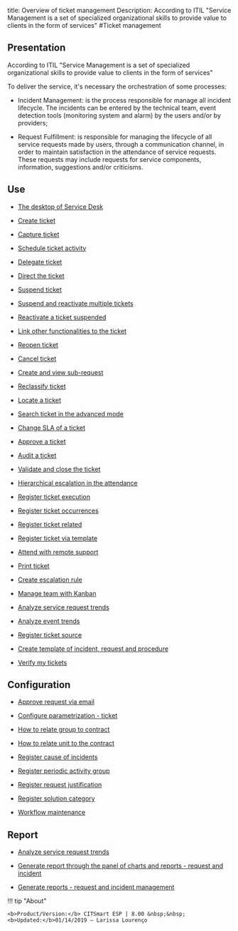 title: Overview of ticket management
Description: According to ITIL "Service Management is a set of specialized organizational skills to provide value to clients in the form of services"
#Ticket management

Presentation
----------------

According to ITIL "Service Management is a set of specialized organizational
skills to provide value to clients in the form of services"

To deliver the service, it's necessary the orchestration of some processes:

-   Incident Management: is the process responsible for manage all incident
    lifecycle. The incidents can be entered by the technical team, event
    detection tools (monitoring system and alarm) by the users and/or by
    providers;

-   Request Fulfillment: is responsible for managing the lifecycle of all
    service requests made by users, through a communication channel, in order to
    maintain satisfaction in the attendance of service requests. These requests
    may include requests for service components, information, suggestions and/or
    criticisms.

Use
-------

- [The desktop of Service Desk](/en-us/citsmart-esp-8/processes/tickets/use/desktop-of-service-desk.html)

- [Create ticket](/en-us/citsmart-esp-8/processes/tickets/use/create-ticket.html)

- [Capture ticket](/en-us/citsmart-esp-8/processes/tickets/use/capture-ticket.html)

- [Schedule ticket activity](/en-us/citsmart-esp-8/processes/tickets/use/schedule-ticket-activity.html)

- [Delegate ticket](/en-us/citsmart-esp-8/processes/tickets/use/delegate-ticket.html)

- [Direct the ticket](/en-us/citsmart-esp-8/processes/tickets/use/direct-the-ticket.html)

- [Suspend ticket](/en-us/citsmart-esp-8/processes/tickets/use/suspend-ticket.html)

- [Suspend and reactivate multiple tickets](/en-us/citsmart-esp-8/processes/tickets/use/suspend-and-reactivate-tickets.html)

- [Reactivate a ticket suspended](/en-us/citsmart-esp-8/processes/tickets/use/reactivate-a-ticket-suspended.html)

- [Link other functionalities to the ticket](/en-us/citsmart-esp-8/processes/tickets/use/link-other-functionalities-to-the-ticket.html)

- [Reopen ticket](/en-us/citsmart-esp-8/processes/tickets/use/reopen-ticket.html)

- [Cancel ticket](/en-us/citsmart-esp-8/processes/tickets/use/cancel-ticket.html)

- [Create and view sub-request](/en-us/citsmart-esp-8/processes/tickets/use/create-and-view-sub-request.html)

- [Reclassify ticket](/en-us/citsmart-esp-8/processes/tickets/use/reclassify-ticket.html)

- [Locate a ticket](/en-us/citsmart-esp-8/processes/tickets/use/locate-a-ticket.html)

- [Search ticket in the advanced mode](/en-us/citsmart-esp-8/processes/tickets/use/search-ticket-in-the-advanced-mode.html)

- [Change SLA of a ticket](/en-us/citsmart-esp-8/processes/tickets/use/change-SLA-of-a-ticket.html)

- [Approve a ticket](/en-us/citsmart-esp-8/processes/tickets/use/approve-a-ticket.html)

- [Audit a ticket](/en-us/citsmart-esp-8/processes/tickets/use/audit-a-ticket.html)

- [Validate and close the ticket](/en-us/citsmart-esp-8/processes/tickets/use/validate-ticket.html)

- [Hierarchical escalation in the attendance](/en-us/citsmart-esp-8/processes/tickets/use/hierarchical-escalation-in-the-attendance.html)

- [Register ticket execution](/en-us/citsmart-esp-8/processes/tickets/use/register-ticket-execution.html)

- [Register ticket occurrences](/en-us/citsmart-esp-8/processes/tickets/use/register-ticket-occurrences.html)

- [Register ticket related](/en-us/citsmart-esp-8/processes/tickets/use/register-ticket-related.html)

- [Register ticket via template](/en-us/citsmart-esp-8/processes/tickets/use/register-ticket-via-template.html)

- [Attend with remote support](/en-us/citsmart-esp-8/processes/tickets/use/attend-with-remote-support.html)

- [Print ticket](/en-us/citsmart-esp-8/processes/tickets/use/print-ticket.html)

- [Create escalation rule](/en-us/citsmart-esp-8/processes/tickets/use/create-escalation-rule.html)

- [Manage team with Kanban](/en-us/citsmart-esp-8/processes/tickets/use/manage-a-ticket-with-Kanban.html)

- [Analyze service request trends](/en-us/citsmart-esp-8/processes/tickets/use/analyse-service-request-trends.html)

- [Analyze event trends](/en-us/citsmart-esp-8/processes/tickets/use/analyze-event-trends.html)

- [Register ticket source](/en-us/citsmart-esp-8/processes/tickets/use/register-ticket-source.html)

- [Create template of incident, request and procedure](/en-us/citsmart-esp-8/processes/tickets/configuration/create-template-of-ticket.html)

- [Verify my tickets](/en-us/citsmart-esp-8/processes/tickets/use/verify-my-tickets.html)

Configuration
-----------------

- [Approve request via email](/en-us/citsmart-esp-8/processes/tickets/configuration/approve-request-via-email.html)

- [Configure parametrization - ticket](/en-us/citsmart-esp-8/platform-administration/parameters-list/configure-parametrization-ticket.html)

- [How to relate group to contract](/en-us/citsmart-esp-8/processes/tickets/configuration/relate-group-to-contract.html)

- [How to relate unit to the contract](/en-us/citsmart-esp-8/processes/tickets/configuration/relate-unit-to-contract.html)

- [Register cause of incidents](/en-us/citsmart-esp-8/processes/portfolio-and-catalog/configuration/register-cause-incidents.html)

- [Register periodic activity group](/en-us/citsmart-esp-8/additional-features/automation-of-operation/configuration/periodic-activity-group.html)

- [Register request justification](/en-us/citsmart-esp-8/processes/portfolio-and-catalog/configuration/register-request-justification.html)

- [Register solution category](/en-us/citsmart-esp-8/processes/portfolio-and-catalog/configuration/register-solution-category.html)

- [Workflow maintenance](/en-us/citsmart-esp-8/platform-administration/flow-maintenance/workflow-maintenance.html)

Report
----------

- [Analyze service request trends](/en-us/citsmart-esp-8/processes/tickets/use/analyse-service-request-trends.html)

- [Generate report through the panel of charts and reports - request and incident](/en-us/citsmart-esp-8/processes/tickets/configuration/generate-report-through-the-panel-of-charts.html)

- [Generate reports -  request and incident management](/en-us/citsmart-esp-8/processes/tickets/configuration/generate-reports-tickets.html)

!!! tip "About"

    <b>Product/Version:</b> CITSmart ESP | 8.00 &nbsp;&nbsp;
    <b>Updated:</b>01/14/2019 – Larissa Lourenço
